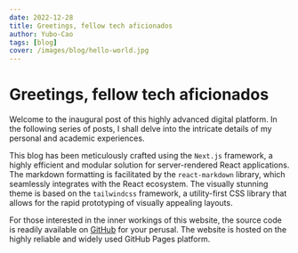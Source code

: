```yaml
---
date: 2022-12-28
title: Greetings, fellow tech aficionados
author: Yubo-Cao
tags: [blog]
cover: /images/blog/hello-world.jpg
---
```


# Greetings, fellow tech aficionados

Welcome to the inaugural post of this highly advanced digital platform. In the
following series of posts, I shall delve into the intricate details of my
personal and academic experiences.

This blog has been meticulously crafted using the `Next.js` framework, a highly
efficient and modular solution for server-rendered React applications. The
markdown formatting is facilitated by the `react-markdown` library, which
seamlessly integrates with the React ecosystem. The visually stunning theme is
based on the `tailwindcss` framework, a utility-first CSS library that allows
for the rapid prototyping of visually appealing layouts.

For those interested in the inner workings of this website, the source code is
readily available on [GitHub](https://github.com/Yubo-Cao/yubo-cao.github.com)
for your perusal. The website is hosted on the highly reliable and widely used
GitHub Pages platform.
